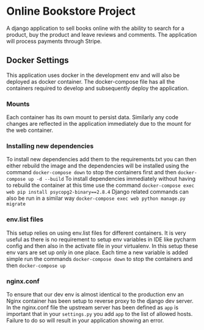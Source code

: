 # Online Bookstore Project
A django application to sell books online with the ability to search for a product,
buy the product and leave reviews and comments. The application will process
payments through Stripe.

## Docker Settings
This application uses docker in the development env and will also be deployed as
docker container. The docker-compose file has all the containers required to develop
and subsequently deploy the application.
### Mounts
Each container has its own mount to persist data. Similarly any code changes are 
reflected in the application immediately due to the mount for the web container.
### Installing new dependencies
To install new dependencies add them to the requirements.txt
you can then either rebuild the image and the dependencies will be installed using 
the command `docker-compose down` to stop the containers first and then `docker-compose
 up -d --build`
 To install dependencies immediately without having to rebuild the container at 
 this time use the command
 `docker-compose exec web pip install psycopg2-binary==2.8.4`
 Django related commands can also be run in a similar way
 `docker-compose exec web python manage.py migrate`
 ### env.list files
 This setup relies on using env.list files for different containers. It is very
 useful as there is no requirement to setup env variables in IDE like pycharm config
 and then also in the activate file in your virtualenv. In this setup these env vars
 are set up only in one place.
 Each time a new variable is added simple run the commands `docker-compose down` to 
 stop the containers and then `docker-compose up`
 ### nginx.conf
 To ensure that our dev env is almost identical to the production env an Nginx
 container has been setup to reverse proxy to the django dev server. In the
 nginx.conf file the upstream server has been defined as `app` is important
 that in your `settings.py` you add `app` to the list of allowed hosts. Failure
 to do so will result in your application showing an error. 
